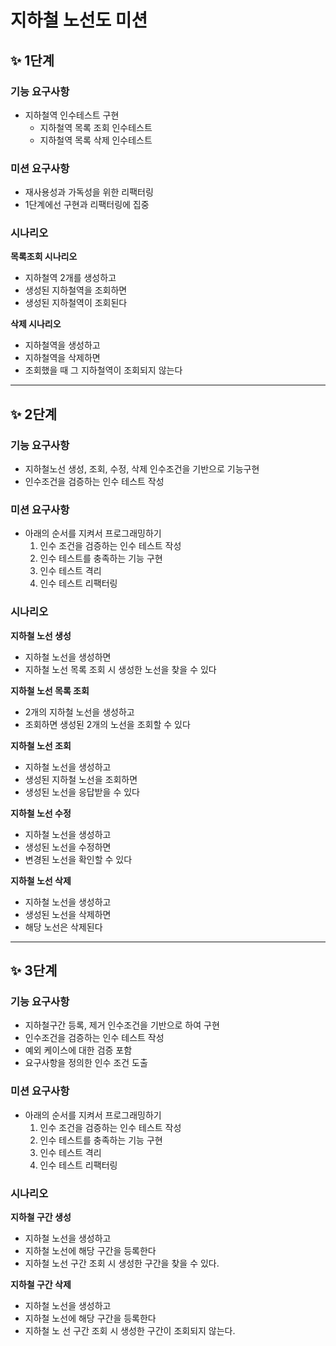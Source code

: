 # 지하철 노선도 미션
## ✨ 1단계

### 기능 요구사항
- 지하철역 인수테스트 구현
  - 지하철역 목록 조회 인수테스트
  - 지하철역 목록 삭제 인수테스트 

### 미션 요구사항
- 재사용성과 가독성을 위한 리팩터링
- 1단계에선 구현과 리팩터링에 집중

### 시나리오
**목록조회 시나리오**
- 지하철역 2개를 생성하고
- 생성된 지하철역을 조회하면
- 생성된 지하철역이 조회된다

**삭제 시나리오**
- 지하철역을 생성하고
- 지하철역을 삭제하면
- 조회했을 때 그 지하철역이 조회되지 않는다

----

## ✨ 2단계

### 기능 요구사항
- 지하철노선 생성, 조회, 수정, 삭제 인수조건을 기반으로 기능구현
- 인수조건을 검증하는 인수 테스트 작성

### 미션 요구사항
- 아래의 순서를 지켜서 프로그래밍하기
  1. 인수 조건을 검증하는 인수 테스트 작성
  2. 인수 테스트를 충족하는 기능 구현
  3. 인수 테스트 격리
  4. 인수 테스트 리팩터링

### 시나리오
 **지하철 노선 생성**
 - 지하철 노선을 생성하면
 - 지하철 노선 목록 조회 시 생성한 노선을 찾을 수 있다

**지하철 노선 목록 조회**
- 2개의 지하철 노선을 생성하고
- 조회하면 생성된 2개의 노선을 조회할 수 있다

**지하철 노선 조회**
- 지하철 노선을 생성하고
- 생성된 지하철 노선을 조회하면
- 생성된 노선을 응답받을 수 있다 

**지하철 노선 수정**
- 지하철 노선을 생성하고
- 생성된 노선을 수정하면
- 변경된 노선을 확인할 수 있다

**지하철 노선 삭제**
- 지하철 노선을 생성하고
- 생성된 노선을 삭제하면
- 해당 노선은 삭제된다

---

## ✨ 3단계

### 기능 요구사항
- 지하철구간 등록, 제거 인수조건을 기반으로 하여 구현
- 인수조건을 검증하는 인수 테스트 작성
- 예외 케이스에 대한 검증 포함
- 요구사항을 정의한 인수 조건 도출

### 미션 요구사항
- 아래의 순서를 지켜서 프로그래밍하기
  1. 인수 조건을 검증하는 인수 테스트 작성
  2. 인수 테스트를 충족하는 기능 구현
  3. 인수 테스트 격리
  4. 인수 테스트 리팩터링

### 시나리오
**지하철 구간 생성**
- 지하철 노선을 생성하고
- 지하철 노선에 해당 구간을 등록한다
- 지하철 노선 구간 조회 시 생성한 구간을 찾을 수 있다.

**지하철 구간 삭제**
- 지하철 노선을 생성하고
- 지하철 노선에 해당 구간을 등록한다
- 지하철 노 선 구간 조회 시 생성한 구간이 조회되지 않는다.
